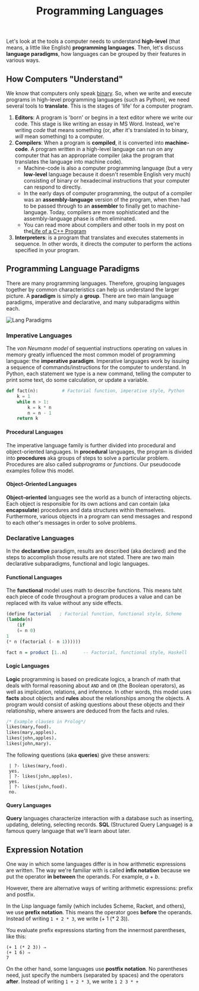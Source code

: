 ﻿---
# Posts need to have the `post` layout
layout: post

# The title of your post
title: Programming Languages

# (Optional) Write a short (~150 characters) description of each blog post.
# This description is used to preview the page on search engines, social media, etc.
description: >
  What tools are needs for the computer to understand our programs/languages? 

# (Optional) Link to an image that represents your blog post.
# The aspect ratio should be ~16:9.
image: /assets/img/default.jpg

# You can hide the description and/or image from the output
# (only visible to search engines) by setting:
# hide_description: true
# hide_image: true

# (Optional) Each post can have zero or more categories, and zero or more tags.
# The difference is that categories will be part of the URL, while tags will not.
# E.g. the URL of this post is <site.baseurl>/hydejack/2017/11/23/example-content/
categories: [CS 101]
tags: [Programming Basics]
# If you want a category or tag to have its own page,
# check out `_featured_categories` and `_featured_tags` respectively.
---
Let's look at the tools a computer needs to understand **high-level** (that means, a little like English) **programming languages**. Then, let's discuss **language paradigms**, how languages can be grouped by their features in various ways.

## How Computers "Understand"
We know that computers only speak [binary](https://ramnauth.github.io/cs%20101/2018/09/10/numbers/#binary-numbers). So, when we write and execute programs in high-level programming languages (such as Python), we need several tools to **translate**. This is the stages of 'life' for a computer program.

1. **Editors**: A program is 'born' or begins in a text editor where we write our code. This stage is like writing an essay in MS Word. Instead, we're writing *code* that means something (or, after it's translated in to binary, *will* mean something) to a computer. 
2. **Compilers**: When a program is **compiled**, it is converted into **machine-code**. A program written in a high-level language can run on any computer that has an appropriate compiler (aka the program that translates the language into machine code).
	- Machine-code is also a computer programming language (but a very **low-level** language because it doesn't resemble English very much) consisting of binary or hexadecimal instructions that your computer can respond to directly. 
	- In the early days of computer programming, the output of a compiler was an **assembly-language** version of the program, when then had to be passed through to an **assembler** to finally get to machine-language. Today, compilers are more sophisticated and the assembly-language phase is often eliminated. 
	- You can read more about compilers and other tools in my post on the[Life of a C++ Program](https://ramnauth.github.io/cs%20102/2018/09/12/life/)
3. **Interpreters**: is a program that translates and executes statements in sequence. In other words, it directs the computer to perform the actions specified in your program.

## Programming Language Paradigms
There are many programming languages. Therefore, grouping languages together by common characteristics can help us understand the larger picture. A **paradigm** is simply a **group**. There are two main language paradigms, imperative and declarative, and many subparadigms within each.

![Lang Paradigms](https://liucs.net/cs101f18/lang-taxonomy.png)

### Imperative Languages
The *von Neumann model* of sequential instructions operating on values in memory greatly influenced the most common model of programming language: the **imperative paradigm**. Imperative languages work by issuing a sequence of commands/instructions for the computer to understand. In Python, each statement we type is a new command, telling the computer to print some text, do some calculation, or update a variable.

```py
def fact(n):         # Factorial function, imperative style, Python
    k = 1
    while n > 1:
        k = k * n
        n = n - 1
    return k
```

#### Procedural Languages
The imperative language family is further divided into procedural and object-oriented languages. In **procedural** languages, the program is divided into **procedures** aka groups of steps to solve a particular problem. Procedures are also called *subprograms* or *functions*. Our pseudocode examples follow this model.

#### Object-Oriented Languages
**Object-oriented** languages see the world as a bunch of interacting objects. Each object is responsible for its own actions and can contain (aka **encapsulate**) procedures and data structures within themselves. Furthermore, various objects in a program can send messages and respond to each other's messages in order to solve problems.

### Declarative Languages
In the **declarative** paradigm, results are described (aka declared) and the steps to accomplish those results are not stated. There are two main declarative subparadigms, functional and logic languages.

#### Functional Languages
The **functional** model uses math to describe functions. This means taht each piece of code throughout a program produces a value and can be replaced with its value without any side effects. 

```scheme
(define factorial	; Factorial function, functional style, Scheme
(lambda(n)
	(if
	(= n 0)
1
(* n (factorial (- n 1))))))
```

```haskell
fact n = product [1..n]      -- Factorial, functional style, Haskell
```

#### Logic Languages
**Logic** programming is based on predicate logics, a branch of math that deals with formal reasoning about `AND` and `OR` (the Boolean operators), as well as implication, relations, and inference. In other words, this model uses **facts** about objects and **rules** about the relationships among the objects. A program would consist of asking questions about these objects and their relationship, where answers are deduced from the facts and rules.

```prolog
/* Example clauses in Prolog*/
likes(mary,food).
likes(mary,apples).
likes(john,apples).
likes(john,mary).
```

The following questions (aka **queries**) give these answers:
```
 | ?- likes(mary,food). 
 yes.
 | ?- likes(john,apples). 
 yes.
 | ?- likes(john,food). 
 no.
```

#### Query Languages
**Query** languages characterize interaction with a database such as inserting, updating, deleting, selecting records. **SQL** (Structured Query Language) is a famous query language that we'll learn about later.

## Expression Notation

One way in which some languages differ is in how arithmetic expressions are written. The way we're familiar with is called **infix notation** because we put the operator **in between** the operands. For example, *a* + *b*. 

However, there are alternative ways of writing arithmetic expressions: prefix and postfix.

In the Lisp language family (which includes Scheme, Racket, and others), we use **prefix notation**. This means the operator goes **before** the operands. Instead of writing `1 + 2 * 3`, we write (+ 1 (* 2 3)).

You evaluate prefix expressions starting from the innermost parentheses, like this:
```
(+ 1 (* 2 3)) ⇒
(+ 1 6) ⇒
7
``` 

On the other hand, some languages use **postfix notation**. No parentheses need, just specify the numbers (separated by spaces) and the operators **after**. Instead of writing `1 + 2 * 3`, we write `1 2 3 * +`